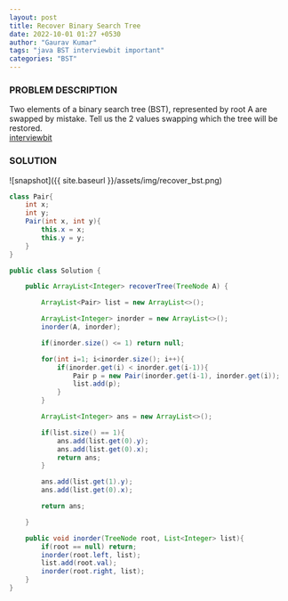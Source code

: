 ```yaml
---
layout: post
title: Recover Binary Search Tree
date: 2022-10-01 01:27 +0530
author: "Gaurav Kumar"
tags: "java BST interviewbit important"
categories: "BST"
---
```


### PROBLEM DESCRIPTION

Two elements of a binary search tree (BST), represented by root A are swapped by mistake. Tell us the 2 values swapping which the tree will be restored.  
[interviewbit](https://www.interviewbit.com/problems/recover-binary-search-tree/)

### SOLUTION

![snapshot]({{ site.baseurl }}/assets/img/recover_bst.png)

```java
class Pair{
    int x;
    int y;
    Pair(int x, int y){
        this.x = x;
        this.y = y;
    }
} 

public class Solution {

    public ArrayList<Integer> recoverTree(TreeNode A) {

        ArrayList<Pair> list = new ArrayList<>();

        ArrayList<Integer> inorder = new ArrayList<>();
        inorder(A, inorder);

        if(inorder.size() <= 1) return null;

        for(int i=1; i<inorder.size(); i++){
            if(inorder.get(i) < inorder.get(i-1)){
                Pair p = new Pair(inorder.get(i-1), inorder.get(i));
                list.add(p);
            }
        }

        ArrayList<Integer> ans = new ArrayList<>();

        if(list.size() == 1){
            ans.add(list.get(0).y);
            ans.add(list.get(0).x);
            return ans;
        }

        ans.add(list.get(1).y);
        ans.add(list.get(0).x);

        return ans;

    }

    public void inorder(TreeNode root, List<Integer> list){
        if(root == null) return;
        inorder(root.left, list);
        list.add(root.val);
        inorder(root.right, list);
    }
}
```
